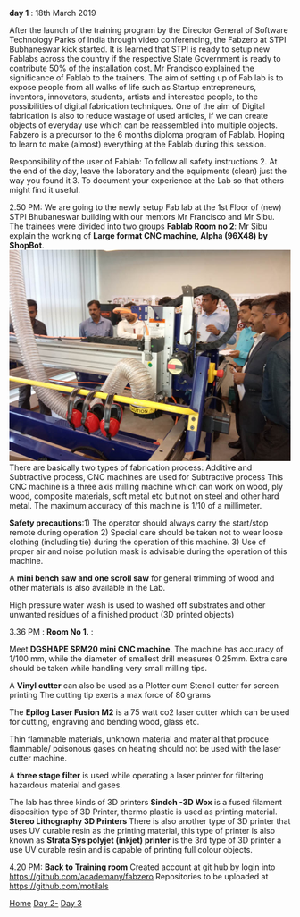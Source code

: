**day 1** : 18th March 2019

After the launch of the training program by the Director General of Software Technology Parks of India through video conferencing, the Fabzero at STPI Bubhaneswar kick started. 
It is learned that STPI is ready to setup new Fablabs across the country if the respective State Government is ready to contribute 50% of the installation cost.
Mr Francisco explained the significance of Fablab to the trainers.
 The aim of setting up of Fab lab is to expose people from all walks of life such as Startup entrepreneurs, inventors, innovators, students, artists and interested people, to the possibilities of digital fabrication techniques.
One of the aim of Digital fabrication is also to reduce wastage of used articles, if we can create objects of everyday use which can be reassembled into multiple objects.
Fabzero is a precursor to the 6 months diploma program of Fablab. Hoping to learn to make (almost) everything at the Fablab during this session.

Responsibility of the user of Fablab:
To follow all safety instructions 2. At the end of the day, leave the laboratory  and the equipments (clean) just the way you found it 3. To document your experience at the Lab so that others might find it useful.

2.50 PM:	We are going to the newly setup Fab lab at the 1st Floor of (new)  STPI Bhubaneswar building  with our mentors Mr Francisco and Mr Sibu. The trainees were divided into two groups
**Fablab Room no 2**: Mr Sibu explain the working of **Large format CNC machine, Alpha (96X48) by ShopBot**. ![alpha](cncbig.jpg)
There are basically two types of fabrication process: Additive and Subtractive process, CNC machines are used for Subtractive process
This CNC machine is a three axis milling machine which can work on wood, ply wood, composite materials, soft metal etc but not on steel and other hard metal.
The maximum accuracy of this machine is 1/10 of a millimeter.

**Safety precautions**:1) The operator should always carry the start/stop remote during operation 2) Special care should be taken not to wear loose clothing (including tie) during the operation of this machine. 3) Use of proper air and noise pollution mask is advisable during the operation of this machine.

A **mini bench saw and one scroll saw** for general trimming of wood and other materials is also available in the Lab.

High pressure  water wash is used to washed off substrates and other unwanted residues of a finished product (3D printed objects)

3.36 PM : **Room No 1.** : 

Meet **DGSHAPE SRM20 mini CNC machine**. 
The machine has accuracy of 1/100 mm, while the diameter of smallest drill measures 0.25mm.
Extra care should be taken while handling very small milling tips.

A **Vinyl cutter** can also be used as a Plotter cum Stencil cutter for screen printing 
The cutting tip exerts a max force of 80 grams 

The **Epilog Laser Fusion  M2** is a 75 watt co2 laser cutter which can be used for cutting, engraving and bending  wood, glass etc.

Thin flammable materials, unknown material and material that produce flammable/ poisonous gases on heating should not be used with the laser cutter machine.

A **three stage filter** is used while operating a laser printer for filtering hazardous material and gases.

The lab has three kinds of 3D printers
**Sindoh -3D Wox** is a fused filament disposition type of 3D Printer, thermo plastic is used as printing material.
**Stereo Lithography  3D Printers** There is also another type of 3D printer that uses UV curable resin as the printing material, this type of printer is also known as 
**Strata Sys polyjet (inkjet) printer** is the 3rd type of 3D printer a  use UV curable resin and is capable of printing full colour objects.

4.20 PM: **Back to Training room** 
Created account at git hub by login into  https://github.com/academany/fabzero
Repositories to be uploaded at https://github.com/motilals

[Home](readme.md)
[Day 2-](day2.md)
[Day 3](day3.md)